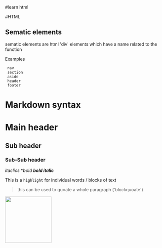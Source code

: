 #learn html

#HTML
## Sematic elements

sematic elements are html 'div' elements which have a name related to the function 

Examples

     nav
     section 
     aside 
     header 
     footer 
# Markdown syntax

# Main header
## Sub header 
### Sub-Sub header


*itaclics*
**bold*
***bold italic***

This is a `highlight` for individual words / blocks of text
> this can be used to quoate a whole paragraph ('blockquoate')

<img src="https://www.telegraph.co.uk/content/dam/technology/2018/06/19/EU-internet-meme_trans_NvBQzQNjv4BqpJliwavx4coWFCaEkEsb3pVDAZXwknrCGX2X3jMDFdw.PNG?imwidth=450" width= "150" />